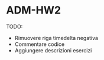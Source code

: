 # ADM-HW2

TODO:

  - Rimuovere riga timedelta negativa
  - Commentare codice
  - Aggiungere descrizioni esercizi

